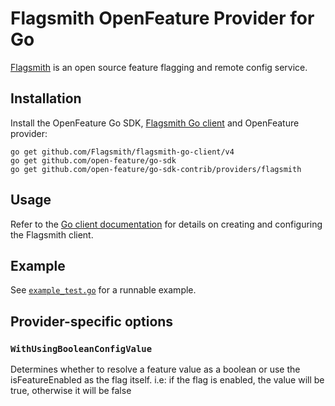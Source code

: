 # Flagsmith OpenFeature Provider for Go

[Flagsmith](https://www.flagsmith.com/) is an open source feature flagging and remote config service.

## Installation

Install the OpenFeature Go SDK, [Flagsmith Go client](https://github.com/Flagsmith/flagsmith-go-client) and OpenFeature provider:

```shell
go get github.com/Flagsmith/flagsmith-go-client/v4
go get github.com/open-feature/go-sdk
go get github.com/open-feature/go-sdk-contrib/providers/flagsmith
```

## Usage

Refer to the [Go client documentation](https://docs.flagsmith.com/clients/server-side?language=go) for details
on creating and configuring the Flagsmith client.

## Example

See [`example_test.go`](./example_test.go) for a runnable example.

## Provider-specific options

### `WithUsingBooleanConfigValue`

Determines whether to resolve a feature value as a boolean or use the isFeatureEnabled as the flag itself.
i.e: if the flag is enabled, the value will be true, otherwise it will be false
